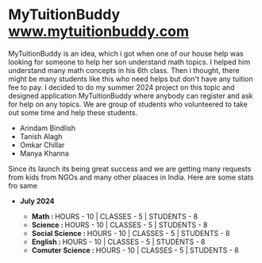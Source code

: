 # MyTuitionBuddy www.mytuitionbuddy.com
<P>
  MyTuitionBuddy is an idea, which i got when one of our house help was looking for someone to help her son understand math topics. I helped him understand many math concepts in his 6th class. Then i thought, there might be many students like this who need helps but don't have any tuition fee to pay. I decided to do my summer 2024 project on this topic and designed application MyTuitionBuddy where anybody can register and ask for help on any topics. We are group of students who volunteered to take out some time and help these students.
</P>
<ul>
<li>Arindam Bindlish </li>
<li>Tanish Alagh </li>
<li>Omkar Chillar</li>
<li>Manya Khanna</li>
</ul>

<p>
  Since its launch its being great success and we are getting many requests from kids from NGOs and many other plaaces in India. Here are some stats fro same
</p>


<ul>
  <li><B>July 2024</B></li> 
    <ul>
      <li><B>Math : </B> HOURS - 10 | CLASSES - 5 | STUDENTS - 8</li> 
      <li><B>Science : </B> HOURS - 10 | CLASSES - 5 | STUDENTS - 8</li> 
      <li><B>Social Science : </B> HOURS - 10 | CLASSES - 5 | STUDENTS - 8</li> 
      <li><B>English : </B> HOURS - 10 | CLASSES - 5 | STUDENTS - 8</li> 
      <li><B>Comuter Science : </B> HOURS - 10 | CLASSES - 5 | STUDENTS - 8</li> 
    </ul>
  </li>
</ul>
